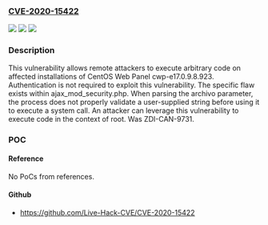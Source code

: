 ### [CVE-2020-15422](https://cve.mitre.org/cgi-bin/cvename.cgi?name=CVE-2020-15422)
![](https://img.shields.io/static/v1?label=Product&message=CentOS%20Web%20Panel&color=blue)
![](https://img.shields.io/static/v1?label=Version&message=n%2Fa&color=blue)
![](https://img.shields.io/static/v1?label=Vulnerability&message=CWE-78%3A%20Improper%20Neutralization%20of%20Special%20Elements%20used%20in%20an%20OS%20Command%20('OS%20Command%20Injection')&color=brighgreen)

### Description

This vulnerability allows remote attackers to execute arbitrary code on affected installations of CentOS Web Panel cwp-e17.0.9.8.923. Authentication is not required to exploit this vulnerability. The specific flaw exists within ajax_mod_security.php. When parsing the archivo parameter, the process does not properly validate a user-supplied string before using it to execute a system call. An attacker can leverage this vulnerability to execute code in the context of root. Was ZDI-CAN-9731.

### POC

#### Reference
No PoCs from references.

#### Github
- https://github.com/Live-Hack-CVE/CVE-2020-15422

